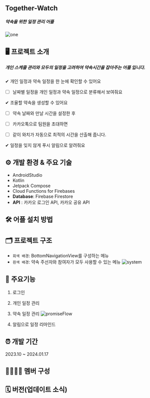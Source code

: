 ## Together-Watch
##### 약속을 위한 일정 관리 어플
![one](https://github.com/dev-yenya/together-watch/assets/81628521/81d54c06-c45a-44dd-9c1b-1adddd2255e5)


## 🖥 프로젝트 소개 
##### 개인 스케줄 관리와 모두의 일정을 고려하여 약속시간을 잡아주는 어플 입니다.


✔ 개인 일정과 약속 일정을 한 눈에 확인할 수 있어요

- [ ] 날짜별 일정을 개인 일정과 약속 일정으로 분류해서 보여줘요

 ✔ 조율할 약속을 생성할 수 있어요

- [ ] 약속 날짜와 만날 시간을 설정한 후

- [ ] 카카오톡으로 팀원을 초대하면 

- [ ] 같이 와치가 자동으로 최적의 시간을 산출해 줍니다.
          
✔ 일정을 잊지 않게 푸시 알림으로 알려줘요

## ⚙ 개발 환경 & 주요 기술
* AndroidStudio
* Kotlin
* Jetpack Compose
* Cloud Functions for Firebases
* **Database**: Firebase Firestore
* **API** : 카카오 로그인 API, 카카오 공유 API

## 🛠 어플 설치 방법

## 🗂 프로젝트 구조
* `회색 배경`: BottomNavigationView를 구성하는 메뉴
* `흰색 배경`: 약속 주선자와 참여자가 모두 사용할 수 있는 메뉴
![system](https://github.com/dev-yenya/together-watch/assets/81628521/ce08056b-bdc3-4b82-806a-19948ef4a314)

## 📌 주요기능
1. 로그인
2. 개인 일정 관리
3. 약속 일정 관리
![promiseFlow](https://github.com/dev-yenya/together-watch/assets/81628521/ba898a7d-1e51-4e52-b4fb-22c7b4f1e8f8)

4. 알림으로 일정 리마인드

## ⏰ 개발 기간
2023.10 ~ 2024.01.17

## 👨‍👩‍👧‍👧 멤버 구성

## 🗓 버전(업데이트 소식)

